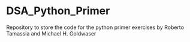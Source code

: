 # DSA_Python_Primer
Repository to store the code for the python primer exercises by Roberto Tamassia and Michael H. Goldwaser
